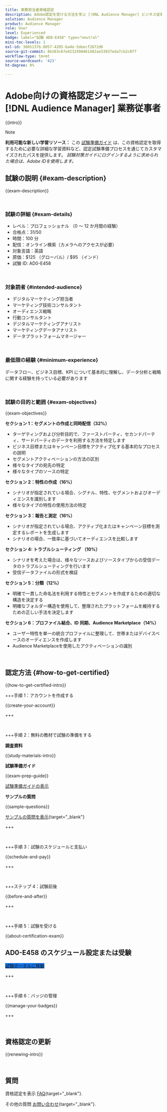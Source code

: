 ```yaml
---
title: 実務担当者資格認定
description: Adobe認定を受ける方法を学ぶ [!DNL Audience Manager] ビジネス従事者のプロフェッショナル。
solution: Audience Manager
product: Audience Manager
role: User
level: Experienced
badge: label="試験 AD0-E458" type="neutral"
mini-toc-levels: 1
exl-id: 3665137b-8057-4205-ba4e-5deecf2672d6
source-git-commit: 8b103c67e4232498461482ae33937eda7cb2c0f7
workflow-type: tm+mt
source-wordcount: '423'
ht-degree: 0%

---
```


# Adobe向けの資格認定ジャーニー [!DNL Audience Manager] 業務従事者

{{intro}}

>[!NOTE]
>
>**利用可能な新しい学習リソース：** この [試験準備ガイド](https://app.rockinfo.com/courses/playScorm/616) は、この資格認定を取得するために必要な詳細な学習資料など、認定試験準備プロセスを通じてカスタマイズされたパスを提供します。 _試験対策ガイドにログインするように求められた場合は、Adobe IDを使用します。_

## 試験の説明 {#exam-description}

{{exam-description}}

<br>

### 試験の詳細 {#exam-details}

* レベル：プロフェッショナル （0 ～ 12 か月間の経験）
* 合格点：31/50
* 時間：100 分
* 配信：オンライン検索（カメラへのアクセスが必要）
* 対象言語：英語
* 原価：$125 （グローバル）/ $95 （インド）
* 試験 ID: AD0-E458

<br>

### 対象読者 {#intended-audience}

* デジタルマーケティング担当者
* マーケティング技術コンサルタント
* オーディエンス戦略
* 行動コンサルタント
* デジタルマーケティングアナリスト
* マーケティングデータアナリスト
* データプラットフォームマネージャー

<br>

### 最低限の経験 {#minimum-experience}

データフロー、ビジネス目標、KPI について基本的に理解し、データ分析と戦略に関する経験を持っている必要があります

<br>

### 試験の目的と範囲 {#exam-objectives}

{{exam-objectives}}

**セクション 1：セグメントの作成と同時配信（32%）**

* ターゲティングおよび分析目的で、ファーストパーティ、セカンドパーティ、サードパーティのデータを利用する方法を特定します
* ビジネス目標またはキャンペーン目標をアクティブ化する基本的なプロセスの説明
* セグメントアクティベーションの方法の区別
* 様々なタイプの宛先の特定
* 様々なタイプのソースの特定

**セクション 2：特性の作成（16%）**

* シナリオが指定されている場合、シグナル、特性、セグメントおよびオーディエンスを識別します
* 様々なタイプの特性の使用方法の特定

**セクション 3：報告と測定（16%）**

* シナリオが指定されている場合、アクティブ化またはキャンペーン目標を測定するレポートを生成します
* シナリオの場合、一致率に基づいてオーディエンスを比較します

**セクション 4: トラブルシューティング （10%）**

* シナリオを考えた場合は、様々なソースおよびソースタイプからの受信データのトラブルシューティングを行います
* 受信データファイルの形式を検証

**セクション 5：分類（12%）**

* 明確で一貫した命名法を利用する特性とセグメントを作成するための適切な構造を決定する
* 明確なフォルダー構造を使用して、整理されたプラットフォームを維持するための正しい手法を決定します

**セクション 6：プロファイル結合、ID 同期、Audience Marketplace（14%）**

* ユーザー特性を単一の統合プロファイルに整理して、世帯またはデバイスベースのオーディエンスを作成します
* Audience Marketplaceを使用したアクティベーションの識別

<br>

## 認定方法 {#how-to-get-certified}

{{how-to-get-certified-intro}}

+++手順 1：アカウントを作成する

{{create-your-account}}

+++

<br>

+++手順 2：無料の教材で試験の準備をする

**調査資料**

{{study-materials-intro}}

**試験準備ガイド**

{{exam-prep-guide}}

[試験準備ガイドの表示](https://app.rockinfo.com/courses/playScorm/616)

**サンプルの質問**

{{sample-questions}}

[サンプルの質問を表示](https://scorpion.caveon.com/launchpad/ad0-e458-adobe-audience-manager-business-practitioner-professional-copy-dvaivw){target="_blank"}

+++

<br>

+++手順 3：試験のスケジュールと支払い

{{schedule-and-pay}}

+++

<br>

+++ステップ 4：試験前後

{{before-and-after}}

+++

<br>

+++手順 5：試験を受ける

{{about-certification-exam}}

## AD0-E458 のスケジュール設定または受験

<a href="https://www.certmetrics.com/adobe/candidate/examity_sso.aspx?eid=AD0-E458" target="_blank" class="spectrum-Button spectrum-Button--fill spectrum-Button--accent spectrum-Button--sizeM is-margin-bottom-big-big at-element-click-tracking" style="background-color:#1473E6">

<span class="spectrum-Button-label has-no-wrap">
   試験ポータルに移動
</span>
</a>

+++

<br>

+++手順 6：バッジの管理

{{manage-your-badges}}

+++

<br>

## 資格認定の更新

{{renewing-intro}}

<br>

## 質問

資格認定を表示 [FAQ](https://experienceleague.adobe.com/docs/certification/certification/faq.html){target="_blank"}.

その他の質問 [お問い合わせ](mailto:certif@adobe.com){target="_blank"}.

